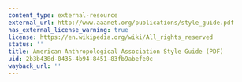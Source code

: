 ```yaml
---
content_type: external-resource
external_url: http://www.aaanet.org/publications/style_guide.pdf
has_external_license_warning: true
license: https://en.wikipedia.org/wiki/All_rights_reserved
status: ''
title: American Anthropological Association Style Guide (PDF)
uid: 2b3b438d-0435-4b94-8451-83fb9abefe0c
wayback_url: ''
---
```

